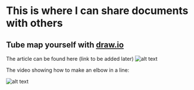# This is where I can share documents with others

## Tube map yourself with [draw.io](draw.io)
The article can be found here (link to be added later)
![alt text](https://github.com/stephanie-K/documents-to-share/blob/master/TubeMapTemplate.png "template elements to make a London style tube map, with colour code for the lines, icon on a grid paper view")

The video showing how to make an elbow in a line:

![alt text](https://github.com/stephanie-K/documents-to-share/blob/master/video-drawio-elbow.gif "this is a animated gif showing the steps stated above in the instructions of the article")


